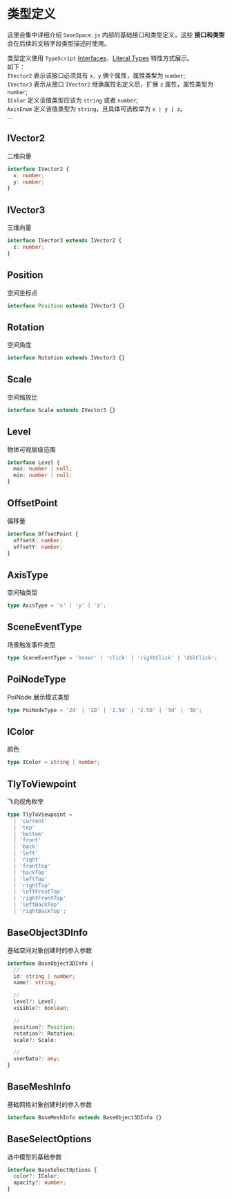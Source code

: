# 类型定义

这里会集中详细介绍 `SoonSpace.js` 内部的基础接口和类型定义，这些 **接口和类型** 会在后续的文档字段类型描述时使用。

类型定义使用 `TypeScript` [Interfaces](https://www.typescriptlang.org/docs/handbook/interfaces.html)、[Literal Types](https://www.typescriptlang.org/docs/handbook/literal-types.html) 特性方式展示。
<br>
如下：
<br>
`IVector2` 表示该接口必须具有 `x、y` 俩个属性，属性类型为 `number`;
<br>
`IVector3` 表示从接口 `IVector2` 继承属性名定义后，扩展 `z` 属性，属性类型为 `number`;
<br>
`IColor` 定义该值类型应该为 `string` 或者 `number`;
<br>
`AxisEnum` 定义该值类型为 `string`，且具体可选枚举为 `x | y | z`。
<br>
...

## IVector2

二维向量

```ts
interface IVector2 {
  x: number;
  y: number;
}
```

## IVector3

三维向量

```ts
interface IVector3 extends IVector2 {
  z: number;
}
```

## Position

空间坐标点

```ts
interface Position extends IVector3 {}
```

## Rotation

空间角度

```ts
interface Rotation extends IVector3 {}
```

## Scale

空间缩放比

```ts
interface Scale extends IVector3 {}
```

## Level

物体可视层级范围

```ts
interface Level {
  max: number | null;
  min: number | null;
}
```

## OffsetPoint

偏移量

```ts
interface OffsetPoint {
  offsetX: number;
  offsetY: number;
}
```

## AxisType

空间轴类型

```ts
type AxisType = 'x' | 'y' | 'z';
```

## SceneEventType

场景触发事件类型

```ts
type SceneEventType = 'hover' | 'click' | 'rightClick' | 'dblClick';
```

## PoiNodeType

PoiNode 展示模式类型

```ts
type PoiNodeType = '2d' | '2D' | '2.5d' | '2.5D' | '3d' | '3D';
```

## IColor

颜色

```ts
type IColor = string | number;
```

## TlyToViewpoint

飞向视角枚举

```ts
type TlyToViewpoint =
  | 'current'
  | 'top'
  | 'bottom'
  | 'front'
  | 'back'
  | 'left'
  | 'right'
  | 'frontTop'
  | 'backTop'
  | 'leftTop'
  | 'rightTop'
  | 'leftFrontTop'
  | 'rightFrontTop'
  | 'leftBackTop'
  | 'rightBackTop';
```

## BaseObject3DInfo

基础空间对象创建时的参入参数

```ts
interface BaseObject3DInfo {
  //
  id: string | number;
  name?: string;

  //
  level?: Level;
  visible?: boolean;

  //
  position?: Position;
  rotation?: Rotation;
  scale?: Scale;

  //
  userData?: any;
}
```

## BaseMeshInfo

基础网格对象创建时的参入参数

```ts
interface BaseMeshInfo extends BaseObject3DInfo {}
```

## BaseSelectOptions

选中模型的基础参数

```ts
interface BaseSelectOptions {
  color?: IColor;
  opacity?: number;
}
```
